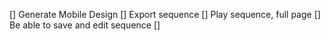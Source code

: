 [] Generate Mobile Design
[] Export sequence
[] Play sequence, full page
[] Be able to save and edit sequence
[] 